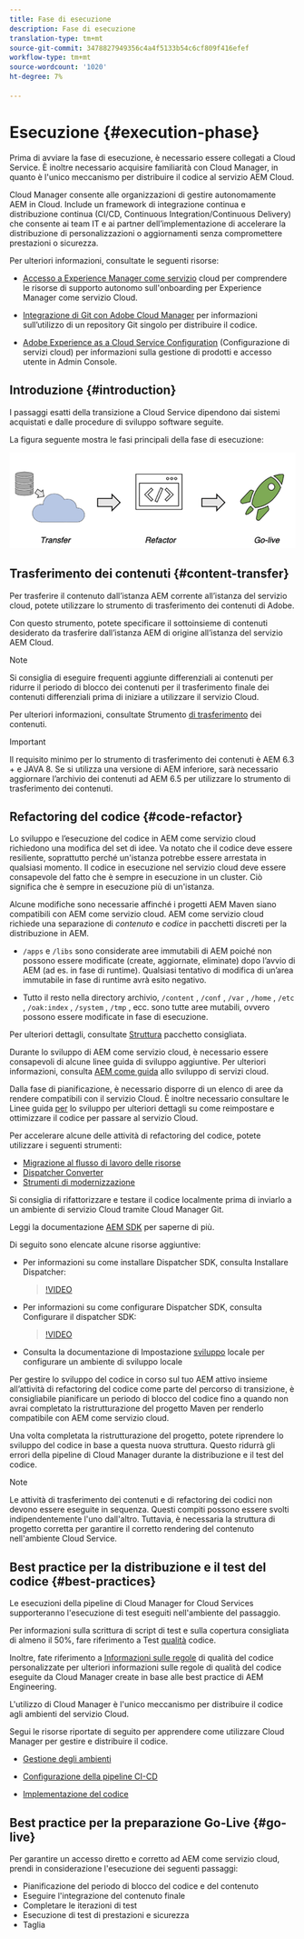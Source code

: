 ```yaml
---
title: Fase di esecuzione
description: Fase di esecuzione
translation-type: tm+mt
source-git-commit: 3478827949356c4a4f5133b54c6cf809f416efef
workflow-type: tm+mt
source-wordcount: '1020'
ht-degree: 7%

---
```



# Esecuzione {#execution-phase}

Prima di avviare la fase di esecuzione, è necessario essere collegati a Cloud Service. È inoltre necessario acquisire familiarità con Cloud Manager, in quanto è l&#39;unico meccanismo per distribuire il codice al servizio AEM Cloud.

Cloud Manager consente alle organizzazioni di gestire autonomamente AEM in Cloud. Include un framework di integrazione continua e distribuzione continua (CI/CD, Continuous Integration/Continuous Delivery) che consente ai team IT e ai partner dell’implementazione di accelerare la distribuzione di personalizzazioni o aggiornamenti senza compromettere prestazioni o sicurezza.

Per ulteriori informazioni, consultate le seguenti risorse:

* [Accesso a Experience Manager come servizio](https://docs.adobe.com/content/help/it-IT/experience-manager-cloud-service/onboarding/home.html) cloud per comprendere le risorse di supporto autonomo sull&#39;onboarding per Experience Manager come servizio Cloud.

* [Integrazione di Git con Adobe Cloud Manager](https://docs.adobe.com/content/help/en/experience-manager-cloud-service/implementing/managing-code/integrating-with-git.html) per informazioni sull’utilizzo di un repository Git singolo per distribuire il codice.

* [Adobe Experience as a Cloud Service Configuration](https://docs.adobe.com/content/help/en/experience-manager-cloud-service/security/ims-support.html#aem-configuration) (Configurazione di servizi cloud) per informazioni sulla gestione di prodotti e accesso utente in Admin Console.


## Introduzione {#introduction}

I passaggi esatti della transizione a Cloud Service dipendono dai sistemi acquistati e dalle procedure di sviluppo software seguite.

La figura seguente mostra le fasi principali della fase di esecuzione:

![image](/help/move-to-cloud-service/assets/exec-image1.png)

## Trasferimento dei contenuti {#content-transfer}

Per trasferire il contenuto dall’istanza AEM corrente all’istanza del servizio cloud, potete utilizzare lo strumento di trasferimento dei contenuti di Adobe.

Con questo strumento, potete specificare il sottoinsieme di contenuti desiderato da trasferire dall’istanza AEM di origine all’istanza del servizio AEM Cloud.

>[!NOTE]
>Si consiglia di eseguire frequenti aggiunte differenziali ai contenuti per ridurre il periodo di blocco dei contenuti per il trasferimento finale dei contenuti differenziali prima di iniziare a utilizzare il servizio Cloud.

Per ulteriori informazioni, consultate Strumento [di trasferimento](/help/move-to-cloud-service/content-transfer-tool/overview-content-transfer-tool.md) dei contenuti.

>[!IMPORTANT]
>Il requisito minimo per lo strumento di trasferimento dei contenuti è AEM 6.3 + e JAVA 8. Se si utilizza una versione di AEM inferiore, sarà necessario aggiornare l’archivio dei contenuti ad AEM 6.5 per utilizzare lo strumento di trasferimento dei contenuti.

## Refactoring del codice {#code-refactor}

Lo sviluppo e l’esecuzione del codice in AEM come servizio cloud richiedono una modifica del set di idee. Va notato che il codice deve essere resiliente, soprattutto perché un&#39;istanza potrebbe essere arrestata in qualsiasi momento. Il codice in esecuzione nel servizio cloud deve essere consapevole del fatto che è sempre in esecuzione in un cluster. Ciò significa che è sempre in esecuzione più di un&#39;istanza.

Alcune modifiche sono necessarie affinché i progetti AEM Maven siano compatibili con AEM come servizio cloud. AEM come servizio cloud richiede una separazione di *contenuto* e *codice* in pacchetti discreti per la distribuzione in AEM.

* `/apps` e `/libs` sono considerate aree immutabili di AEM poiché non possono essere modificate (create, aggiornate, eliminate) dopo l’avvio di AEM (ad es. in fase di runtime). Qualsiasi tentativo di modifica di un’area immutabile in fase di runtime avrà esito negativo.

* Tutto il resto nella directory archivio, `/content` , `/conf` , `/var` , `/home` , `/etc` , `/oak:index` , `/system` , `/tmp` , ecc. sono tutte aree mutabili, ovvero possono essere modificate in fase di esecuzione.

Per ulteriori dettagli, consultate [Struttura](https://docs.adobe.com/content/help/en/experience-manager-cloud-service/implementing/developing/aem-project-content-package-structure.html#recommended-package-structure) pacchetto consigliata.

Durante lo sviluppo di AEM come servizio cloud, è necessario essere consapevoli di alcune linee guida di sviluppo aggiuntive. Per ulteriori informazioni, consulta [AEM come guida](https://docs.adobe.com/content/help/en/experience-manager-cloud-service/implementing/developing/development-guidelines.html) allo sviluppo di servizi cloud.

Dalla fase di pianificazione, è necessario disporre di un elenco di aree da rendere compatibili con il servizio Cloud. È inoltre necessario consultare le Linee guida [per](https://docs.adobe.com/content/help/en/experience-manager-cloud-service/implementing/developing/development-guidelines.html) lo sviluppo per ulteriori dettagli su come reimpostare e ottimizzare il codice per passare al servizio Cloud.

Per accelerare alcune delle attività di refactoring del codice, potete utilizzare i seguenti strumenti:

* [Migrazione al flusso di lavoro delle risorse](/help/move-to-cloud-service/moving-to-aem-assets/asset-workflow-migration-tool.md)
* [Dispatcher Converter](/help/move-to-cloud-service/refactoring-tools/dispatcher-transformation-utility-tools.md)
* [Strumenti di modernizzazione](/help/move-to-cloud-service/refactoring-tools/aem-modernization-tools.md)

Si consiglia di rifattorizzare e testare il codice localmente prima di inviarlo a un ambiente di servizio Cloud tramite Cloud Manager Git.

Leggi la documentazione [AEM SDK](https://docs.adobe.com/content/help/en/experience-manager-cloud-service/implementing/deploying/overview.html#aem-as-a-cloud-service-sdk) per saperne di più.

Di seguito sono elencate alcune risorse aggiuntive:

* Per informazioni su come installare Dispatcher SDK, consulta Installare Dispatcher:

   > [!VIDEO](https://video.tv.adobe.com/v/30601)

* Per informazioni su come configurare Dispatcher SDK, consulta Configurare il dispatcher SDK:

   > [!VIDEO](https://video.tv.adobe.com/v/30602)

* Consulta la documentazione di Impostazione [sviluppo](https://docs.adobe.com/content/help/en/experience-manager-learn/cloud-service/local-development-environment-set-up/overview.html) locale per configurare un ambiente di sviluppo locale


Per gestire lo sviluppo del codice in corso sul tuo AEM attivo insieme all’attività di refactoring del codice come parte del percorso di transizione, è consigliabile pianificare un periodo di blocco del codice fino a quando non avrai completato la ristrutturazione del progetto Maven per renderlo compatibile con AEM come servizio cloud.

Una volta completata la ristrutturazione del progetto, potete riprendere lo sviluppo del codice in base a questa nuova struttura. Questo ridurrà gli errori della pipeline di Cloud Manager durante la distribuzione e il test del codice.

>[!NOTE]
>Le attività di trasferimento dei contenuti e di refactoring dei codici non devono essere eseguite in sequenza. Questi compiti possono essere svolti indipendentemente l&#39;uno dall&#39;altro. Tuttavia, è necessaria la struttura di progetto corretta per garantire il corretto rendering del contenuto nell&#39;ambiente Cloud Service.

## Best practice per la distribuzione e il test del codice {#best-practices}

Le esecuzioni della pipeline di Cloud Manager for Cloud Services supporteranno l&#39;esecuzione di test eseguiti nell&#39;ambiente del passaggio.

Per informazioni sulla scrittura di script di test e sulla copertura consigliata di almeno il 50%, fare riferimento a Test [qualità](https://docs.adobe.com/content/help/en/experience-manager-cloud-service/implementing/developing/understand-test-results.html#code-quality-testing) codice.

Inoltre, fate riferimento a [Informazioni sulle regole](https://docs.adobe.com/content/help/en/experience-manager-cloud-service/implementing/using-cloud-manager/custom-code-quality-rules.html) di qualità del codice personalizzate per ulteriori informazioni sulle regole di qualità del codice eseguite da Cloud Manager create in base alle best practice di AEM Engineering.

L&#39;utilizzo di Cloud Manager è l&#39;unico meccanismo per distribuire il codice agli ambienti del servizio Cloud.

Segui le risorse riportate di seguito per apprendere come utilizzare Cloud Manager per gestire e distribuire il codice.

* [Gestione degli ambienti](https://docs.adobe.com/content/help/en/experience-manager-cloud-service/implementing/using-cloud-manager/manage-environments.html)

* [Configurazione della pipeline CI-CD](https://docs.adobe.com/content/help/en/experience-manager-cloud-service/implementing/using-cloud-manager/configure-pipeline.html)

* [Implementazione del codice](https://docs.adobe.com/content/help/en/experience-manager-cloud-service/implementing/using-cloud-manager/deploy-code.html)

## Best practice per la preparazione Go-Live {#go-live}

Per garantire un accesso diretto e corretto ad AEM come servizio cloud, prendi in considerazione l&#39;esecuzione dei seguenti passaggi:

* Pianificazione del periodo di blocco del codice e del contenuto
* Eseguire l&#39;integrazione del contenuto finale
* Completare le iterazioni di test
* Esecuzione di test di prestazioni e sicurezza
* Taglia
